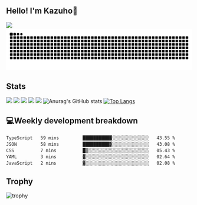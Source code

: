 ## Hello! I'm Kazuho👋
![](https://komarev.com/ghpvc/?username=Kazuho1222)
![](https://raw.githubusercontent.com/Kazuho1222/Kazuho1222/output/github-contribution-grid-snake.svg)

## Stats
![](http://github-profile-summary-cards.vercel.app/api/cards/profile-details?username=Kazuho1222&theme=tokyonight)
![](http://github-profile-summary-cards.vercel.app/api/cards/repos-per-language?username=Kazuho1222&theme=tokyonight)
![](http://github-profile-summary-cards.vercel.app/api/cards/most-commit-language?username=Kazuho1222&theme=tokyonight)
![](http://github-profile-summary-cards.vercel.app/api/cards/stats?username=Kazuho1222&theme=gruvbox)
![](http://github-profile-summary-cards.vercel.app/api/cards/productive-time?username=Kazuho1222&theme=tokyonight&utcOffset=9)
![Anurag's GitHub stats](https://github-readme-stats.vercel.app/api?username=Kazuho1222&show_icons=true&theme=tokyonight)
[![Top Langs](https://github-readme-stats.vercel.app/api/top-langs/?username=Kazuho1222&layout=compact&theme=tokyonight)](https://github.com/Kazuho1222/github-readme-stats)

## 💻Weekly development breakdown
<!--START_SECTION:waka-->

```txt
TypeScript   59 mins         ███████████░░░░░░░░░░░░░░   43.55 %
JSON         58 mins         ██████████▓░░░░░░░░░░░░░░   43.08 %
CSS          7 mins          █▒░░░░░░░░░░░░░░░░░░░░░░░   05.43 %
YAML         3 mins          ▓░░░░░░░░░░░░░░░░░░░░░░░░   02.64 %
JavaScript   2 mins          ▓░░░░░░░░░░░░░░░░░░░░░░░░   02.08 %
```

<!--END_SECTION:waka-->
<!--[![Harlok's WakaTime stats](https://github-readme-stats.vercel.app/api/wakatime?username=Kazuho1222&layout=compact&theme=tokyonight)](https://github.com/Kazuho1222/github-readme-stats)-->

## Trophy
![trophy](https://github-profile-trophy.vercel.app/?username=Kazuho1222&theme=tokyonight)


<!--
**Kazuho1222/Kazuho1222** is a ✨ _special_ ✨ repository because its `README.md` (this file) appears on your GitHub profile.

Here are some ideas to get you started:

- 🔭 I’m currently working on ...
- 🌱 I’m currently learning ...
- 👯 I’m looking to collaborate on ...
- 🤔 I’m looking for help with ...
- 💬 Ask me about ...
- 📫 How to reach me: ...
- 😄 Pronouns: ...
- ⚡ Fun fact: ...
-->
